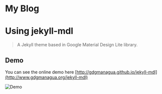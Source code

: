 # My Blog

# Using jekyll-mdl
> A Jekyll theme based in Google Material Design Lite library.

## Demo

You can see the online demo here [http://gdgmanagua.github.io/jekyll-mdl](http://www.gdgmanagua.org/jekyll-mdl)

![Demo](https://raw.githubusercontent.com/gdg-managua/jekyll-mdl/master/jekyll-mdl-screen.png)


